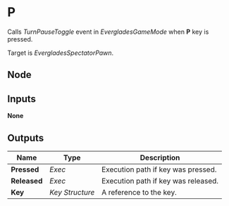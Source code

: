 # P
Calls *TurnPauseToggle* event in *EvergladesGameMode* when **P** key is pressed.  

Target is *EvergladesSpectatorPawn*.  

## Node

## Inputs
**None**

## Outputs
|Name           |Type           |Description                        |
|---------------|---------------|-----------------------------------|
|**Pressed**    |*Exec*         |Execution path if key was pressed. |
|**Released**   |*Exec*         |Execution path if key was released.|
|**Key**        |*Key Structure*|A reference to the key.            |
